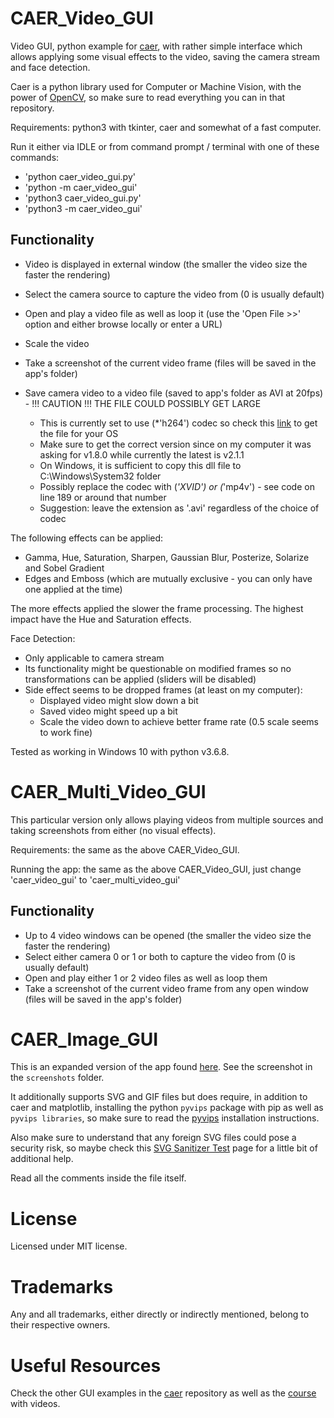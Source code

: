 # CAER_Video_GUI
Video GUI, python example for [caer](https://github.com/jasmcaus/caer), with rather simple interface which allows applying some visual effects to the video, saving the camera stream and face detection.

Caer is a python library used for Computer or Machine Vision, with the power of [OpenCV](https://opencv.org/), so make sure to read everything you can in that repository.

Requirements: python3 with tkinter, caer and somewhat of a fast computer.

Run it either via IDLE or from command prompt / terminal with one of these commands:
- 'python caer_video_gui.py'
- 'python -m caer_video_gui'
- 'python3 caer_video_gui.py'
- 'python3 -m caer_video_gui'

## Functionality
- Video is displayed in external window (the smaller the video size the faster the rendering)
- Select the camera source to capture the video from (0 is usually default)
- Open and play a video file as well as loop it (use the 'Open File >>' option and either browse locally or enter a URL)
- Scale the video
- Take a screenshot of the current video frame (files will be saved in the app's folder)

- Save camera video to a video file (saved to app's folder as AVI at 20fps) - !!! CAUTION !!! THE FILE COULD POSSIBLY GET LARGE
  - This is currently set to use (*'h264') codec so check this [link](https://github.com/cisco/openh264/releases) to get the file for your OS
  - Make sure to get the correct version since on my computer it was asking for v1.8.0 while currently the latest is v2.1.1
  - On Windows, it is sufficient to copy this dll file to C:\Windows\System32 folder
  - Possibly replace the codec with (*'XVID') or (*'mp4v') - see code on line 189 or around that number
  - Suggestion: leave the extension as '.avi' regardless of the choice of codec

The following effects can be applied:
- Gamma, Hue, Saturation, Sharpen, Gaussian Blur, Posterize, Solarize and Sobel Gradient
- Edges and Emboss (which are mutually exclusive - you can only have one applied at the time)

The more effects applied the slower the frame processing. The highest impact have the Hue and Saturation effects.

Face Detection:
- Only applicable to camera stream
- Its functionality might be questionable on modified frames so no transformations can be applied (sliders will be disabled)
- Side effect seems to be dropped frames (at least on my computer):
  - Displayed video might slow down a bit
  - Saved video might speed up a bit
  - Scale the video down to achieve better frame rate (0.5 scale seems to work fine)

Tested as working in Windows 10 with python v3.6.8.

# CAER_Multi_Video_GUI
This particular version only allows playing videos from multiple sources and taking screenshots from either (no visual effects).

Requirements: the same as the above CAER_Video_GUI.

Running the app:  the same as the above CAER_Video_GUI, just change 'caer_video_gui' to 'caer_multi_video_gui'

## Functionality
- Up to 4 video windows can be opened (the smaller the video size the faster the rendering)
- Select either camera 0 or 1 or both to capture the video from (0 is usually default)
- Open and play either 1 or 2 video files as well as loop them
- Take a screenshot of the current video frame from any open window (files will be saved in the app's folder)

# CAER_Image_GUI
This is an expanded version of the app found [here](https://github.com/jasmcaus/caer/blob/master/examples/GUI/caer_gui.py). See the screenshot in the `screenshots` folder.

It additionally supports SVG and GIF files but does require, in addition to caer and matplotlib, installing the python `pyvips` package with pip as well as `pyvips libraries`, so
make sure to read the [pyvips](https://libvips.github.io/libvips/install.html) installation instructions.

Also make sure to understand that any foreign SVG files could pose a security risk, so maybe check this [SVG Sanitizer Test](http://svg.enshrined.co.uk/) page for a little bit of additional help.

Read all the comments inside the file itself.

# License
Licensed under MIT license.

# Trademarks
Any and all trademarks, either directly or indirectly mentioned, belong to their respective owners.

# Useful Resources
Check the other GUI examples in the [caer](https://github.com/jasmcaus/caer/tree/master/examples/GUI) repository as well as the [course](https://github.com/jasmcaus/opencv-course) with videos.
